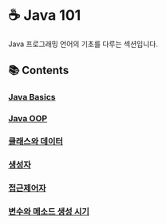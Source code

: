# ☕ Java 101

Java 프로그래밍 언어의 기초를 다루는 섹션입니다.

## 📚 Contents

### [Java Basics](Java_basics.md)

### [Java OOP](OOP.md)

### [클래스와 데이터](클래스와데이터.md)

### [생성자](생성자.md)

### [접근제어자](접근제어자.md)

### [변수와 메소드 생성 시기](변수와메소드생성시기.md)
